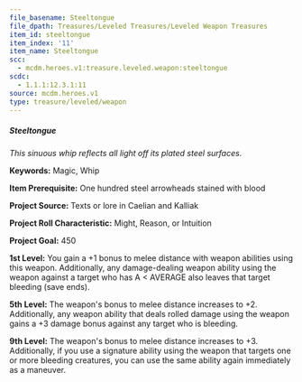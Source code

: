 ```yaml
---
file_basename: Steeltongue
file_dpath: Treasures/Leveled Treasures/Leveled Weapon Treasures
item_id: steeltongue
item_index: '11'
item_name: Steeltongue
scc:
  - mcdm.heroes.v1:treasure.leveled.weapon:steeltongue
scdc:
  - 1.1.1:12.3.1:11
source: mcdm.heroes.v1
type: treasure/leveled/weapon
---
```


##### Steeltongue

*This sinuous whip reflects all light off its plated steel surfaces.*

**Keywords:** Magic, Whip

**Item Prerequisite:** One hundred steel arrowheads stained with blood

**Project Source:** Texts or lore in Caelian and Kalliak

**Project Roll Characteristic:** Might, Reason, or Intuition

**Project Goal:** 450

**1st Level:** You gain a +1 bonus to melee distance with weapon abilities using this weapon. Additionally, any damage-dealing weapon ability using the weapon against a target who has A < AVERAGE also leaves that target bleeding (save ends).

**5th Level:** The weapon's bonus to melee distance increases to +2. Additionally, any weapon ability that deals rolled damage using the weapon gains a +3 damage bonus against any target who is bleeding.

**9th Level:** The weapon's bonus to melee distance increases to +3. Additionally, if you use a signature ability using the weapon that targets one or more bleeding creatures, you can use the same ability again immediately as a maneuver.
